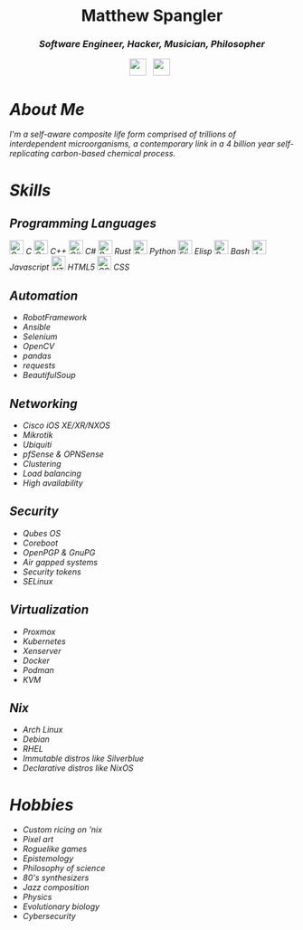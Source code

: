 <div align='center'>
  <h1>Matthew Spangler</h1>
  <h3><i>Software Engineer, Hacker, Musician, Philosopher<i></h3>
  <a href="https://www.linkedin.com/in/mattspangler-tech/"><img height="30" src="https://skillicons.dev/icons?i=linkedin"></a>&nbsp;&nbsp;
  <a href="https://unix.stackexchange.com/users/572504/nebulasurfer/"><img height="30" src="https://skillicons.dev/icons?i=stackoverflow"></a>&nbsp;&nbsp;
</div>

# About Me
I'm a self-aware composite life form comprised of trillions of interdependent microorganisms, a contemporary link in a 4 billion year self-replicating carbon-based chemical process.

# Skills
## Programming Languages
<p>
<img title="C" height="25" src="https://skillicons.dev/icons?i=c"> C
<img title="C++" height="25" src="https://skillicons.dev/icons?i=cpp"> C++
<img title="C#" height="25" src="https://skillicons.dev/icons?i=cs"> C# 
<img title="Rust" height="25" src="https://skillicons.dev/icons?i=rust"> Rust
<img title="Python" height="25" src="https://skillicons.dev/icons?i=python"> Python
<img title="Elisp" height="25" src="https://skillicons.dev/icons?i=emacs"> Elisp   
<img title="Bash" height="25" src="https://skillicons.dev/icons?i=bash"> Bash   
<img title="Javascript" height="25" src="https://skillicons.dev/icons?i=javascript"> Javascript
<img title="HTML5" height="25" src="https://skillicons.dev/icons?i=html"> HTML5    
<img title="CSS" height="25" src="https://skillicons.dev/icons?i=css"> CSS
    </p>
    
## Automation
- RobotFramework
- Ansible
- Selenium
- OpenCV
- pandas
- requests
- BeautifulSoup

## Networking
- Cisco iOS XE/XR/NXOS
- Mikrotik
- Ubiquiti
- pfSense & OPNSense
- Clustering
- Load balancing
- High availability

## Security
- Qubes OS
- Coreboot
- OpenPGP & GnuPG
- Air gapped systems
- Security tokens
- SELinux

## Virtualization
- Proxmox
- Kubernetes
- Xenserver
- Docker
- Podman
- KVM

## Nix
- Arch Linux
- Debian
- RHEL
- Immutable distros like Silverblue
- Declarative distros like NixOS

# Hobbies
- Custom ricing on 'nix
- Pixel art
- Roguelike games
- Epistemology
- Philosophy of science
- 80's synthesizers
- Jazz composition
- Physics
- Evolutionary biology
- Cybersecurity
